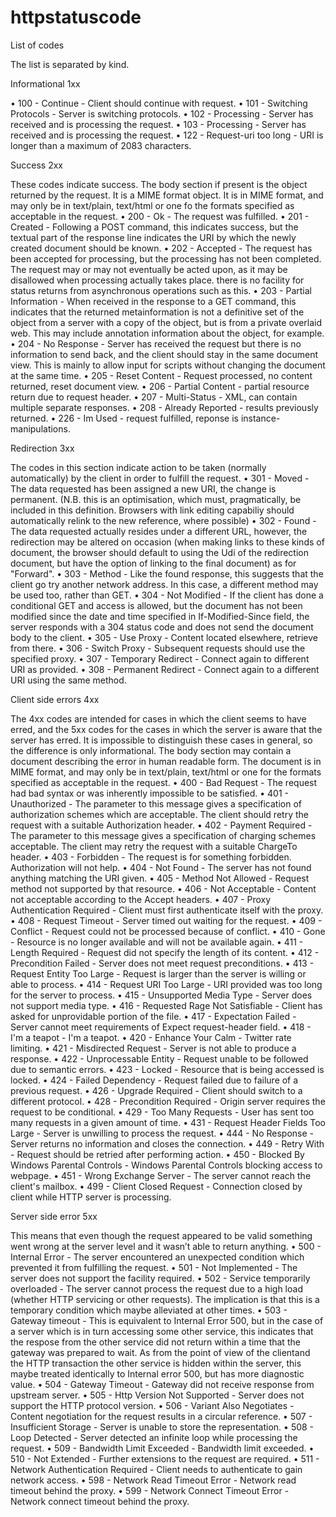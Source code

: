 # httpstatuscode

List of codes

The list is separated by kind.

Informational 1xx

•	100 - Continue - Client should continue with request.
•	101 - Switching Protocols - Server is switching protocols.
•	102 - Processing - Server has received and is processing the request.
•	103 - Processing - Server has received and is processing the request.
•	122 - Request-uri too long - URI is longer than a maximum of 2083 characters.

Success 2xx

These codes indicate success. The body section if present is the object returned by the request. It is a MIME format object. It is in MIME format, and may only be in text/plain, text/html or one fo the formats specified as acceptable in the request.
•	200 - Ok - The request was fulfilled.
•	201 - Created - Following a POST command, this indicates success, but the textual part of the response line indicates the URI by which the newly created document should be known.
•	202 - Accepted - The request has been accepted for processing, but the processing has not been completed. The request may or may not eventually be acted upon, as it may be disallowed when processing actually takes place. there is no facility for status returns from asynchronous operations such as this.
•	203 - Partial Information - When received in the response to a GET command, this indicates that the returned metainformation is not a definitive set of the object from a server with a copy of the object, but is from a private overlaid web. This may include annotation information about the object, for example.
•	204 - No Response - Server has received the request but there is no information to send back, and the client should stay in the same document view. This is mainly to allow input for scripts without changing the document at the same time.
•	205 - Reset Content - Request processed, no content returned, reset document view.
•	206 - Partial Content - partial resource return due to request header.
•	207 - Multi-Status - XML, can contain multiple separate responses.
•	208 - Already Reported - results previously returned.
•	226 - Im Used - request fulfilled, reponse is instance-manipulations.

Redirection 3xx

The codes in this section indicate action to be taken (normally automatically) by the client in order to fulfill the request.
•	301 - Moved - The data requested has been assigned a new URI, the change is permanent. (N.B. this is an optimisation, which must, pragmatically, be included in this definition. Browsers with link editing capabiliy should automatically relink to the new reference, where possible)
•	302 - Found - The data requested actually resides under a different URL, however, the redirection may be altered on occasion (when making links to these kinds of document, the browser should default to using the Udi of the redirection document, but have the option of linking to the final document) as for "Forward".
•	303 - Method - Like the found response, this suggests that the client go try another network address. In this case, a different method may be used too, rather than GET.
•	304 - Not Modified - If the client has done a conditional GET and access is allowed, but the document has not been modified since the date and time specified in If-Modified-Since field, the server responds with a 304 status code and does not send the document body to the client.
•	305 - Use Proxy - Content located elsewhere, retrieve from there.
•	306 - Switch Proxy - Subsequent requests should use the specified proxy.
•	307 - Temporary Redirect - Connect again to different URI as provided.
•	308 - Permanent Redirect - Connect again to a different URI using the same method.

Client side errors 4xx

The 4xx codes are intended for cases in which the client seems to have erred, and the 5xx codes for the cases in which the server is aware that the server has erred. It is impossible to distinguish these cases in general, so the difference is only informational.
The body section may contain a document describing the error in human readable form. The document is in MIME format, and may only be in text/plain, text/html or one for the formats specified as acceptable in the request.
•	400 - Bad Request - The request had bad syntax or was inherently impossible to be satisfied.
•	401 - Unauthorized - The parameter to this message gives a specification of authorization schemes which are acceptable. The client should retry the request with a suitable Authorization header.
•	402 - Payment Required - The parameter to this message gives a specification of charging schemes acceptable. The client may retry the request with a suitable ChargeTo header.
•	403 - Forbidden - The request is for something forbidden. Authorization will not help.
•	404 - Not Found - The server has not found anything matching the URI given.
•	405 - Method Not Allowed - Request method not supported by that resource.
•	406 - Not Acceptable - Content not acceptable according to the Accept headers.
•	407 - Proxy Authentication Required - Client must first authenticate itself with the proxy.
•	408 - Request Timeout - Server timed out waiting for the request.
•	409 - Conflict - Request could not be processed because of conflict.
•	410 - Gone - Resource is no longer available and will not be available again.
•	411 - Length Required - Request did not specify the length of its content.
•	412 - Precondition Failed - Server does not meet request preconditions.
•	413 - Request Entity Too Large - Request is larger than the server is willing or able to process.
•	414 - Request URI Too Large - URI provided was too long for the server to process.
•	415 - Unsupported Media Type - Server does not support media type.
•	416 - Requested Rage Not Satisfiable - Client has asked for unprovidable portion of the file.
•	417 - Expectation Failed - Server cannot meet requirements of Expect request-header field.
•	418 - I'm a teapot - I'm a teapot.
•	420 - Enhance Your Calm - Twitter rate limiting.
•	421 - Misdirected Request - Server is not able to produce a response.
•	422 - Unprocessable Entity - Request unable to be followed due to semantic errors.
•	423 - Locked - Resource that is being accessed is locked.
•	424 - Failed Dependency - Request failed due to failure of a previous request.
•	426 - Upgrade Required - Client should switch to a different protocol.
•	428 - Precondition Required - Origin server requires the request to be conditional.
•	429 - Too Many Requests - User has sent too many requests in a given amount of time.
•	431 - Request Header Fields Too Large - Server is unwilling to process the request.
•	444 - No Response - Server returns no information and closes the connection.
•	449 - Retry With - Request should be retried after performing action.
•	450 - Blocked By Windows Parental Controls - Windows Parental Controls blocking access to webpage.
•	451 - Wrong Exchange Server - The server cannot reach the client's mailbox.
•	499 - Client Closed Request - Connection closed by client while HTTP server is processing.

Server side error 5xx

This means that even though the request appeared to be valid something went wrong at the server level and it wasn’t able to return anything.
•	500 - Internal Error - The server encountered an unexpected condition which prevented it from fulfilling the request.
•	501 - Not Implemented - The server does not support the facility required.
•	502 - Service temporarily overloaded - The server cannot process the request due to a high load (whether HTTP servicing or other requests). The implication is that this is a temporary condition which maybe alleviated at other times.
•	503 - Gateway timeout - This is equivalent to Internal Error 500, but in the case of a server which is in turn accessing some other service, this indicates that the respose from the other service did not return within a time that the gateway was prepared to wait. As from the point of view of the clientand the HTTP transaction the other service is hidden within the server, this maybe treated identically to Internal error 500, but has more diagnostic value.
•	504 - Gateway Timeout - Gateway did not receive response from upstream server.
•	505 - Http Version Not Supported - Server does not support the HTTP protocol version.
•	506 - Variant Also Negotiates - Content negotiation for the request results in a circular reference.
•	507 - Insufficient Storage - Server is unable to store the representation.
•	508 - Loop Detected - Server detected an infinite loop while processing the request.
•	509 - Bandwidth Limit Exceeded - Bandwidth limit exceeded.
•	510 - Not Extended - Further extensions to the request are required.
•	511 - Network Authentication Required - Client needs to authenticate to gain network access.
•	598 - Network Read Timeout Error - Network read timeout behind the proxy.
•	599 - Network Connect Timeout Error - Network connect timeout behind the proxy.

